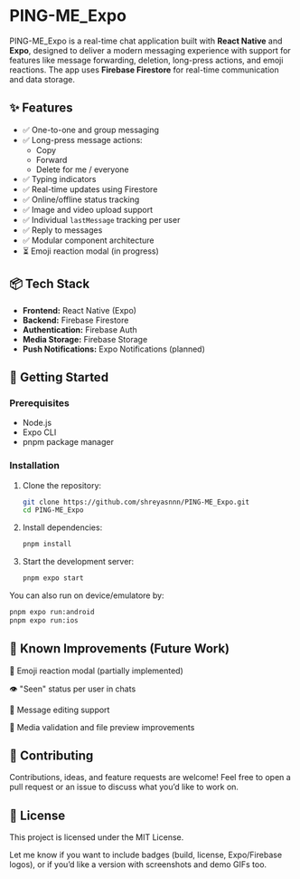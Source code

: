 # PING-ME_Expo

PING-ME_Expo is a real-time chat application built with **React Native** and **Expo**, designed to deliver a modern messaging experience with support for features like message forwarding, deletion, long-press actions, and emoji reactions. The app uses **Firebase Firestore** for real-time communication and data storage.

## ✨ Features

- ✅ One-to-one and group messaging
- ✅ Long-press message actions:
  - Copy
  - Forward
  - Delete for me / everyone
- ✅ Typing indicators
- ✅ Real-time updates using Firestore
- ✅ Online/offline status tracking
- ✅ Image and video upload support
- ✅ Individual `lastMessage` tracking per user
- ✅ Reply to messages
- ✅ Modular component architecture
- ⏳ Emoji reaction modal (in progress)

## 📦 Tech Stack

- **Frontend:** React Native (Expo)
- **Backend:** Firebase Firestore
- **Authentication:** Firebase Auth
- **Media Storage:** Firebase Storage
- **Push Notifications:** Expo Notifications (planned)

## 🚀 Getting Started

### Prerequisites

- Node.js
- Expo CLI
- pnpm package manager

### Installation

1. Clone the repository:

   ```bash
   git clone https://github.com/shreyasnnn/PING-ME_Expo.git
   cd PING-ME_Expo
   ```
2. Install dependencies:

   ```bash
   pnpm install
   ```
3. Start the development server:

   ```bash
   pnpm expo start
   ```
You can also run on device/emulatore by:
   ```bash
   pnpm expo run:android
   pnpm expo run:ios
```
## 🧪 Known Improvements (Future Work)
🧠 Emoji reaction modal (partially implemented)

👁️ "Seen" status per user in chats

📝 Message editing support

📂 Media validation and file preview improvements

## 🤝 Contributing
Contributions, ideas, and feature requests are welcome!
Feel free to open a pull request or an issue to discuss what you’d like to work on.

## 📄 License
This project is licensed under the MIT License.


Let me know if you want to include badges (build, license, Expo/Firebase logos), or if you’d like a version with screenshots and demo GIFs too.
